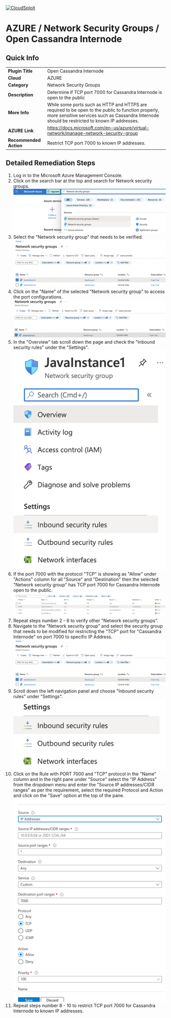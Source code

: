 [![CloudSploit](https://cloudsploit.com/img/logo-new-big-text-100.png "CloudSploit")](https://cloudsploit.com)

# AZURE / Network Security Groups / Open Cassandra Internode

## Quick Info

| | |
|-|-|
| **Plugin Title** | Open Cassandra Internode |
| **Cloud** | AZURE |
| **Category** | Network Security Groups |
| **Description** | Determine if TCP port 7000 for Cassandra Internode is open to the public |
| **More Info** | While some ports such as HTTP and HTTPS are required to be open to the public to function properly, more sensitive services such as Cassandra Internode should be restricted to known IP addresses. |
| **AZURE Link** | https://docs.microsoft.com/en-us/azure/virtual-network/manage-network-security-group |
| **Recommended Action** | Restrict TCP port 7000 to known IP addresses. |

## Detailed Remediation Steps
1. Log in to the Microsoft Azure Management Console.
2. Click on the search bar at the top and search for Network security groups. </br> <img src="/resources/azure/networksecuritygroups/open-cassandra-internode/step2.png"/>
3. Select the "Network security group" that needs to be verified. </br> <img src="/resources/azure/networksecuritygroups/open-cassandra-internode/step3.png">
4. Click on the "Name" of the selected "Network security group" to access the port configurations. </br> <img src="/resources/azure/networksecuritygroups/open-cassandra-internode/step4.png"/>
5. In the "Overview" tab scroll down the page and check the "Inbound security rules" under the "Settings". </br> <img src="/resources/azure/networksecuritygroups/open-cassandra-internode/step5.png"/>
6. If the port 7000 with the protocol "TCP" is showing as "Allow" under "Actions" column for all "Source" and "Destination" then the selected "Network security group" has TCP port 7000 for Cassandra Internode open to the public. </br> <img src="/resources/azure/networksecuritygroups/open-cassandra-internode/step6.png"/>
7. Repeat steps number 2 - 6 to verify other "Network security groups". </br>
8. Navigate to the "Network security group" and select the security group that needs to be modified for restricting the "TCP" port for "Cassandra Internode" on port 7000 to specific IP Address.</br> <img src="/resources/azure/networksecuritygroups/open-cassandra-internode/step8.png"/>
9. Scroll down the left navigation panel and choose "Inbound security rules" under "Settings".</br> <img src="/resources/azure/networksecuritygroups/open-cassandra-internode/step9.png"/>
10. Click on the Rule with PORT 7000 and "TCP" protocol in the "Name" column and in the right pane under "Source" select the "IP Address" from the dropdown menu and enter the "Source IP addresses/CIDR ranges" as per the requirement, select the required Protocol and Action and click on the "Save" option at the top of the pane. </br> <img src="/resources/azure/networksecuritygroups/open-cassandra-internode/step10.png"/>
11. Repeat steps number 8 - 10 to restrict TCP port 7000 for Cassandra Internode to known IP addresses.</br>
